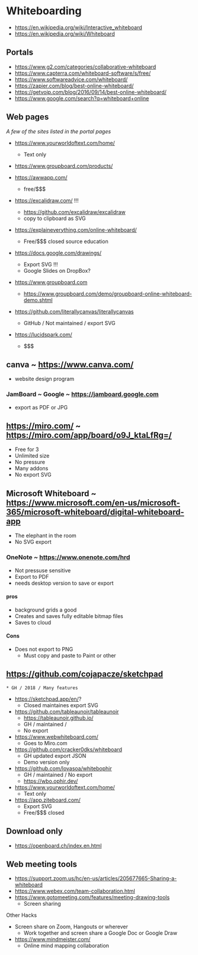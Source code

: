 # Whiteboarding

* https://en.wikipedia.org/wiki/Interactive_whiteboard
* https://en.wikipedia.org/wiki/Whiteboard


## Portals

* https://www.g2.com/categories/collaborative-whiteboard
* https://www.capterra.com/whiteboard-software/s/free/
* https://www.softwareadvice.com/whiteboard/
* https://zapier.com/blog/best-online-whiteboard/
* https://getvoip.com/blog/2016/09/14/best-online-whiteboard/
* https://www.google.com/search?q=whiteboard+online

## Web pages

_A few of the sites listed in the portal pages_


* https://www.yourworldoftext.com/home/
	* Text only
* https://www.groupboard.com/products/
* https://awwapp.com/
	* free/$$$
* https://excalidraw.com/ !!!
	* https://github.com/excalidraw/excalidraw
	* copy to clipboard as SVG
* https://explaineverything.com/online-whiteboard/
	* Free/$$$ closed source education
* https://docs.google.com/drawings/
	* Export SVG !!!
	* Google Slides on DropBox?
* https://www.groupboard.com
	* https://www.groupboard.com/demo/groupboard-online-whiteboard-demo.shtml

* https://github.com/literallycanvas/literallycanvas
	* GitHub / Not maintained / export SVG
* https://lucidspark.com/
	* $$$

## canva ~ https://www.canva.com/
* website design program

### JamBoard ~ Google ~ https://jamboard.google.com
* export as PDF or JPG

## https://miro.com/ ~ https://miro.com/app/board/o9J_ktaLfRg=/
* Free for 3
* Unlimited size
* No pressure
* Many addons
* No export SVG

## Microsoft Whiteboard ~ https://www.microsoft.com/en-us/microsoft-365/microsoft-whiteboard/digital-whiteboard-app
* The elephant in the room
* No SVG export

### OneNote ~ https://www.onenote.com/hrd
* Not pressuse sensitive
* Export to PDF
* needs desktop version to save or export

#### pros

* background grids a good
* Creates and saves fully editable bitmap files
* Saves to cloud

#### Cons

* Does not export to PNG
	* Must copy and paste to Paint or other

## https://github.com/cojapacze/sketchpad
	* GH / 2018 / Many features
* https://sketchpad.app/en/?
	* Closed maintaines export SVG
* https://github.com/tableaunoir/tableaunoir
	* https://tableaunoir.github.io/
	* GH / maintained /
	* No export
* https://www.webwhiteboard.com/
	* Goes to Miro.com
* https://github.com/cracker0dks/whiteboard
	* GH updated export JSON
	* Demo version only
* https://github.com/lovasoa/whitebophir
	* GH / maintained / No export
	* https://wbo.ophir.dev/
* https://www.yourworldoftext.com/home/
	* Text only
* https://app.ziteboard.com/
	* Export SVG
	* Free/$$$ closed

## Download only

* https://openboard.ch/index.en.html


## Web meeting tools

* https://support.zoom.us/hc/en-us/articles/205677665-Sharing-a-whiteboard
* https://www.webex.com/team-collaboration.html
* https://www.gotomeeting.com/features/meeting-drawing-tools
	* Screen sharing

Other Hacks

* Screen share on Zoom, Hangouts or wherever
	* Work together and screen share a Google Doc or Google Draw
* https://www.mindmeister.com/
	* Online mind mapping collaboration
